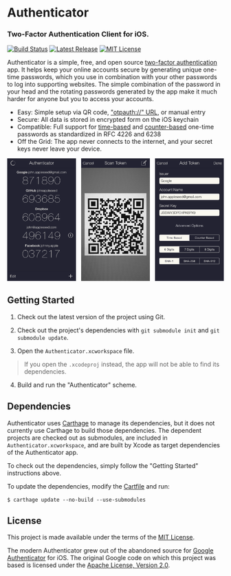 # Authenticator
### Two-Factor Authentication Client for iOS.

[![Build Status](https://api.travis-ci.org/mattrubin/authenticator.svg?branch=master)](https://travis-ci.org/mattrubin/authenticator)
[![Latest Release](http://img.shields.io/github/release/mattrubin/authenticator.svg?style=flat)](https://github.com/mattrubin/authenticator/releases)
[![MIT License](http://img.shields.io/badge/license-mit-blue.svg?style=flat)](https://github.com/mattrubin/authenticator/blob/master/LICENSE.txt)


Authenticator is a simple, free, and open source [two-factor authentication](https://en.wikipedia.org/wiki/Two-factor_authentication) app. It helps keep your online accounts secure by generating unique one-time passwords, which you use in combination with your other passwords to log into supporting websites. The simple combination of the password in your head and the rotating passwords generated by the app make it much harder for anyone but you to access your accounts.

- Easy: Simple setup via QR code, ["otpauth://" URL](https://code.google.com/p/google-authenticator/wiki/KeyUriFormat), or manual entry
- Secure: All data is stored in encrypted form on the iOS keychain
- Compatible: Full support for [time-based](https://tools.ietf.org/html/rfc6238) and [counter-based](https://tools.ietf.org/html/rfc4226) one-time passwords as standardized in RFC 4226 and 6238
- Off the Grid: The app never connects to the internet, and your secret keys never leave your device.

<img src="Screenshots/ScreenshotMain4.0.png" width="160" alt="Authenticator Screenshot" /> &nbsp;
<img src="Screenshots/ScreenshotScanToken4.0.png" width="160" alt="Authenticator Screenshot" /> &nbsp;
<img src="Screenshots/ScreenshotAddToken4.0.png" width="160" alt="Authenticator Screenshot" />

## Getting Started

1. Check out the latest version of the project using Git.

2. Check out the project's dependencies with `git submodule init` and `git submodule update`.

3. Open the `Authenticator.xcworkspace` file.
> If you open the `.xcodeproj` instead, the app will not be able to find its dependencies.

4. Build and run the "Authenticator" scheme.

## Dependencies

Authenticator uses [Carthage](https://github.com/Carthage/Carthage) to manage its dependencies, but it does not currently use Carthage to build those dependencies. The dependent projects are checked out as submodules, are included in `Authenticator.xcworkspace`, and are built by Xcode as target dependencies of the Authenticator app.

To check out the dependencies, simply follow the "Getting Started" instructions above.

To update the dependencies, modify the [Cartfile](https://github.com/mattrubin/authenticator/blob/master/Cartfile) and run:
```
$ carthage update --no-build --use-submodules
```

## License

This project is made available under the terms of the [MIT License](http://opensource.org/licenses/MIT).

The modern Authenticator grew out of the abandoned source for [Google Authenticator](https://code.google.com/p/google-authenticator/) for iOS. The original Google code on which this project was based is licensed under the [Apache License, Version 2.0](https://www.apache.org/licenses/LICENSE-2.0).
